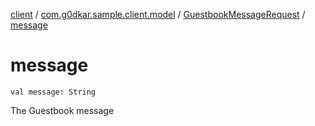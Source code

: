 [client](../../index.md) / [com.g0dkar.sample.client.model](../index.md) / [GuestbookMessageRequest](index.md) / [message](./message.md)

# message

`val message: String`

The Guestbook message

